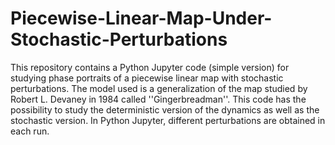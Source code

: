# Piecewise-Linear-Map-Under-Stochastic-Perturbations
This repository contains a Python Jupyter code (simple version) for studying phase portraits of a piecewise linear map with stochastic perturbations.
The model used is a generalization of the map studied by Robert L. Devaney in 1984 called ''Gingerbreadman''. This code has the possibility to study the deterministic version of the dynamics as well as the stochastic version.
In Python Jupyter, different perturbations are obtained in each run.
